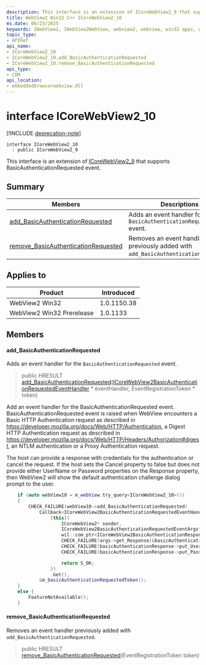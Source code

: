 ```yaml
---
description: This interface is an extension of ICoreWebView2_9 that supports BasicAuthenticationRequested event.
title: WebView2 Win32 C++ ICoreWebView2_10
ms.date: 06/23/2025
keywords: IWebView2, IWebView2WebView, webview2, webview, win32 apps, win32, edge, ICoreWebView2, ICoreWebView2Controller, browser control, edge html, ICoreWebView2_10
topic_type: 
- APIRef
api_name:
- ICoreWebView2_10
- ICoreWebView2_10.add_BasicAuthenticationRequested
- ICoreWebView2_10.remove_BasicAuthenticationRequested
api_type:
- COM
api_location:
- embeddedbrowserwebview.dll
---
```


# interface ICoreWebView2_10

[!INCLUDE [deprecation-note](../includes/deprecation-note.md)]

```
interface ICoreWebView2_10
  : public ICoreWebView2_9
```

This interface is an extension of [ICoreWebView2_9](icorewebview2_9.md#icorewebview2_9) that supports BasicAuthenticationRequested event.

## Summary

 Members                        | Descriptions
--------------------------------|---------------------------------------------
[add_BasicAuthenticationRequested](#add_basicauthenticationrequested) | Adds an event handler for the `BasicAuthenticationRequested` event.
[remove_BasicAuthenticationRequested](#remove_basicauthenticationrequested) | Removes an event handler previously added with `add_BasicAuthenticationRequested`.

## Applies to

Product                         | Introduced
--------------------------------|---------------------------------------------
WebView2 Win32            |    1.0.1150.38
WebView2 Win32 Prerelease |    1.0.1133

## Members

#### add_BasicAuthenticationRequested

Adds an event handler for the `BasicAuthenticationRequested` event.

> public HRESULT [add_BasicAuthenticationRequested](#add_basicauthenticationrequested)([ICoreWebView2BasicAuthenticationRequestedEventHandler](icorewebview2basicauthenticationrequestedeventhandler.md#icorewebview2basicauthenticationrequestedeventhandler) * eventHandler, EventRegistrationToken * token)

Add an event handler for the BasicAuthenticationRequested event. BasicAuthenticationRequested event is raised when WebView encounters a Basic HTTP Authentication request as described in https://developer.mozilla.org/docs/Web/HTTP/Authentication, a Digest HTTP Authentication request as described in https://developer.mozilla.org/docs/Web/HTTP/Headers/Authorization#digest, an NTLM authentication or a Proxy Authentication request.

The host can provide a response with credentials for the authentication or cancel the request. If the host sets the Cancel property to false but does not provide either UserName or Password properties on the Response property, then WebView2 will show the default authentication challenge dialog prompt to the user.

```cpp
    if (auto webView10 = m_webView.try_query<ICoreWebView2_10>())
    {
        CHECK_FAILURE(webView10->add_BasicAuthenticationRequested(
            Callback<ICoreWebView2BasicAuthenticationRequestedEventHandler>(
                [this](
                    ICoreWebView2* sender,
                    ICoreWebView2BasicAuthenticationRequestedEventArgs* args) {
                    wil::com_ptr<ICoreWebView2BasicAuthenticationResponse> basicAuthenticationResponse;
                    CHECK_FAILURE(args->get_Response(&basicAuthenticationResponse));
                    CHECK_FAILURE(basicAuthenticationResponse->put_UserName(L"user"));
                    CHECK_FAILURE(basicAuthenticationResponse->put_Password(L"pass"));

                    return S_OK;
                })
                .Get(),
            &m_basicAuthenticationRequestedToken));
    }
    else {
        FeatureNotAvailable();
    }
```

#### remove_BasicAuthenticationRequested

Removes an event handler previously added with `add_BasicAuthenticationRequested`.

> public HRESULT [remove_BasicAuthenticationRequested](#remove_basicauthenticationrequested)(EventRegistrationToken token)

